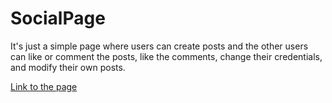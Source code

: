 # SocialPage
It's just a simple page where users can create posts and the other users can like or comment the posts, like the comments, change their credentials, and modify their own posts.

[Link to the page](https://socialpage.herokuapp.com/)
